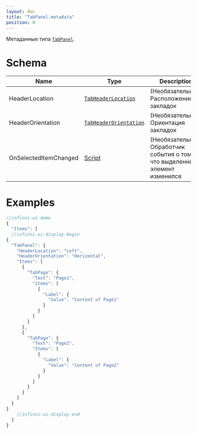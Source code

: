 ```yaml
---
layout: doc
title: "TabPanel.metadata"
position: 0
---
```


Метаданные типа [`TabPanel`](../).

# Schema

|Name|Type|Description|
|----|----|-----------|
|HeaderLocation|[`TabHeaderLocation`](../TabHeaderLocation/)|(Необязательное) Расположение закладок|
|HeaderOrientation|[`TabHeaderOrientation`](../TabHeaderOrientation/)|(Необязательное) Ориентация закладок|
|OnSelectedItemChanged|[Script](../../../Core/Script/)|(Необязательное) Обработчик события о том, что выделенный элемент изменился|

# Examples

```js
//infinni-ui-demo
{
  "Items": [
  //infinni-ui-display-begin
{
  "TabPanel": {
    "HeaderLocation": "Left",
    "HeaderOrientation": "Horizontal",
    "Items": [
      {
        "TabPage": {
          "Text": "Page1",
          "Items": [
            {
              "Label": {
                "Value": "Content of Page1"
              }
            }
          ]
        }
      },
      {
        "TabPage": {
          "Text": "Page2",
          "Items": [
            {
              "Label": {
                "Value": "Content of Page2"
              }
            }
          ]
        }
      }
    ]
  }
}
    //infinni-ui-display-end
  ]
}
```
